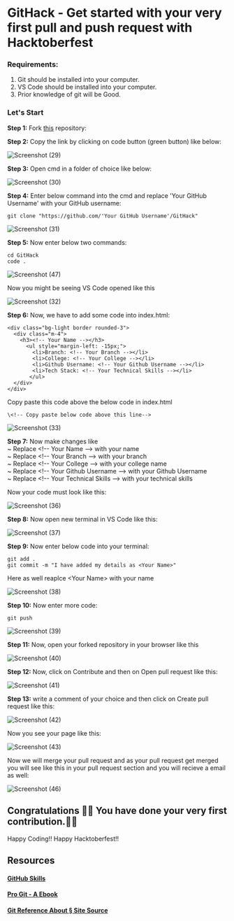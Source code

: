 # GitHack - Get started with your very first pull and push request with Hacktoberfest

### Requirements:
1. Git should be installed into your computer.
2. VS Code should be installed into your computer.
3. Prior knowledge of git will be Good.

### Let's Start

<b>Step 1:</b> Fork [this](https://github.com/Ghanshyam89/GitHack) repository:

<b>Step 2:</b> Copy the link by clicking on code button (green button) like below:
  
  ![Screenshot (29)](https://user-images.githubusercontent.com/63035436/194270313-66c01eb8-80f8-46ba-9c8e-8bef0fc5441d.png)

<b>Step 3:</b> Open cmd in a folder of choice like below:
  
  ![Screenshot (30)](https://user-images.githubusercontent.com/63035436/194271416-01c487b5-eccd-4d83-9966-68bbaf7918e7.png)

<b>Step 4:</b> Enter below command into the cmd and replace 'Your GitHub Username' with your GitHub username:  
  ```
  git clone "https://github.com/'Your GitHub Username'/GitHack"
  ```

![Screenshot (31)](https://user-images.githubusercontent.com/63035436/194274874-d01578ac-2699-41c0-8453-4559db34c4cf.png)

<b>Step 5:</b> Now enter below two commands:
```
cd GitHack
code .
```

![Screenshot (47)](https://user-images.githubusercontent.com/63035436/194276047-146b129c-b1b9-4cbe-8cfa-9746573a36c4.png)

Now you might be seeing VS Code opened like this

![Screenshot (32)](https://user-images.githubusercontent.com/63035436/194276217-5acfd7c5-ba18-455b-9a60-8e3f41e541a1.png)

<b>Step 6:</b> Now, we have to add some code into index.html:
  ```
  <div class="bg-light border rounded-3">
    <div class="m-4">
      <h3><!-- Your Name --></h3>
        <ul style="margin-left: -15px;">
          <li>Branch: <!-- Your Branch --></li>
          <li>College: <!-- Your College --></li>
          <li>Github Username: <!-- Your Github Username --></li>
          <li>Tech Stack: <!-- Your Technical Skills --></li>
         </ul>
    </div>
  </div>
  ```

Copy paste this code above the below code in index.html
```
\<!-- Copy paste below code above this line-->
```

![Screenshot (33)](https://user-images.githubusercontent.com/63035436/194279411-ca3e869a-3a40-479a-b642-024a59a28c6e.png)

<b>Step 7:</b> Now make changes like <br>
~ Replace \<!-- Your Name --> with your name <br>
~ Replace \<!-- Your Branch --> with your branch <br>
~ Replace \<!-- Your College --> with your college name <br>
~ Replace \<!-- Your Github Username --> with your Github Username <br>
~ Replace \<!-- Your Technical Skills --> with your technical skills

Now your code must look like this:

![Screenshot (36)](https://user-images.githubusercontent.com/63035436/194279678-16bf9505-a785-49fa-a332-259865b7ac72.png)

<b>Step 8:</b> Now open new terminal in VS Code like this:

![Screenshot (37)](https://user-images.githubusercontent.com/63035436/194280114-37aa2e59-52bd-454b-9abd-c5e253a72fb5.png)

<b>Step 9:</b> Now enter below code into your terminal:
```
git add .
git commit -m "I have added my details as <Your Name>"
```
Here as well reaplce \<Your Name> with your name 

![Screenshot (38)](https://user-images.githubusercontent.com/63035436/194280809-d17640a5-1ef2-4edf-85e8-8df488913053.png)

<b>Step 10:</b> Now enter more code:
```
git push
```

![Screenshot (39)](https://user-images.githubusercontent.com/63035436/194281068-4d3950a4-6058-49f3-9989-0668c9919379.png)

<b>Step 11:</b> Now, open your forked repository in your browser like this

![Screenshot (40)](https://user-images.githubusercontent.com/63035436/194281353-3a109f3e-8e8d-41f9-bf1c-bba8d085866f.png)

<b>Step 12:</b> Now, click on Contribute and then on Open pull request like this:

![Screenshot (41)](https://user-images.githubusercontent.com/63035436/194281543-68774ac6-0ff1-479f-a36e-b300bba72113.png)

<b>Step 13:</b> write a comment of your choice and then click on Create pull request like this:

![Screenshot (42)](https://user-images.githubusercontent.com/63035436/194281835-f8355e05-09cf-4bc5-b632-d7e6bb94b129.png)

Now you see your page like this:

![Screenshot (43)](https://user-images.githubusercontent.com/63035436/194281940-c4a1dd01-a0e0-4b5c-9ec3-4a26053b2e43.png)

Now we will merge your pull request and as your pull request get merged you will see like this in your pull request section and you will recieve a email as well:

![Screenshot (46)](https://user-images.githubusercontent.com/63035436/194282515-fe9b8a9a-017d-4d33-b85b-7d8c4082e3e4.png)

## Congratulations 🎉🎉 You have done your very first contribution.🥳🥳

Happy Coding!!
Happy Hacktoberfest!!

## Resources
#### [GitHub Skills](https://skills.github.com/)
#### [Pro Git - A Ebook](https://git-scm.com/book/en/v2)
#### [Git Reference About § Site Source](http://git.github.io/git-reference/)


